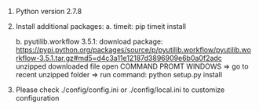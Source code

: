 1. Python version 2.7.8

2. Install additional packages:
	a. timeit:
	pip timeit install
	
	b. pyutilib.workflow 3.5.1:
	download package: https://pypi.python.org/packages/source/p/pyutilib.workflow/pyutilib.workflow-3.5.1.tar.gz#md5=d4c3a11e12187d3896909e6b0a0f2adc
	unzipped downloaded file
	open COMMAND PROMT WINDOWS => go to recent unzipped folder => run command: python setup.py install
	

3. Please check ./config/config.ini or ./config/local.ini to customize configuration